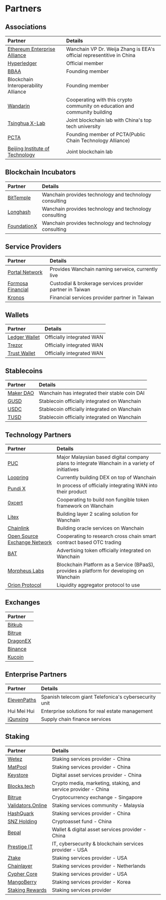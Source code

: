 # Partners

## Associations
| **Partner**  |**Details**   |
|:---|:---|
|[Ethereum Enterprise Alliance](https://entethalliance.org/)| Wanchain VP Dr. Weija Zhang is EEA's official representitive in China |
|[Hyperledger](https://hyperledger.org)| Official member |
|[BBAA](http://www.bbaachina.org.cn/en/)| Founding member |
|Blockchain Interoperability Alliance| Founding member|
|[Wandarin](http://wandarin.org/?lang=en)| Cooperating with this crypto community on education and community building|
|[Tsinghua X-Lab](http://www.x-lab.tsinghua.edu.cn/en/)| Joint blockchain lab with China's top tech university |
|[PCTA](https://bitsclubvp.io/pcta.html)| Founding member of PCTA(Public Chain Technology Alliance)|
|[Beijing Institute of Technology](http://english.bit.edu.cn/)| Joint blockchain lab|


## Blockchain Incubators
| **Partner**  |**Details**   |
|:---|:---|
|[BitTemple](https://bittemple.io/)| Wanchain provides technology and technology consulting |
|[Longhash](https://www.longhash.com/)|Wanchain provides technology and technology consulting |
|[FoundationX](https://www.foundationx.io/)|Wanchain provides technology and technology consulting |

## Service Providers
| **Partner**  |**Details**   |
|:---|:---|
|[Portal Network](https://www.portal.network/)| Provides Wanchain naming serveice, currently live |
|[Formosa Financial](https://www.formosa.financial/)| Custodial & brokerage services provider partner in Taiwan|
|[Kronos](https://kronostoken.com/) |Financial services provider partner in Taiwan|

## Wallets
| **Partner**  |**Details**   |
|:---|:---|
|[Ledger Wallet](https://www.ledger.com/)| Officially integrated WAN|
|[Trezor](https://trezor.io/)| Officially integrated WAN|
|[Trust Wallet](https://trustwallet.com/)|Officially integrated WAN |

## Stablecoins
| **Partner**  |**Details**   |
|:---|:---|
|[Maker DAO](https://makerdao.com/en/)| Wanchain has integrated their stable coin DAI|
|[GUSD](https://gemini.com/dollar/)| Stablecoin officially integrated on Wanchain|
|[USDC](https://www.circle.com/en/usdc)| Stablecoin officially integrated on Wanchain|
|[TUSD](https://www.trusttoken.com/trueusd/)| Stablecoin officially integrated on Wanchain|

## Technology Partners
| **Partner**  |**Details**   |
|:---|:---|
|[PUC](https://www.puc.com/)|Major Malaysian based digital company plans to integrate Wanchain in a variety of initiatives|
|[Loopring](https://loopring.org/)| Currently building DEX on top of Wanchain|
|[Pundi X](https://pundix.com/)| In process of officially integrating WAN into their product|
|[0xcert](https://0xcert.org/)|Cooperating to build non fungible token framework on Wanchain |
|[Litex](http://litex.io/)| Building layer 2 scaling solution for Wanchain|
|[Chainlink](https://chain.link)|Building oracle services on Wanchain|
|[Open Source Exchange Network](https://www.osen.io/)| Cooperating to research cross chain smart contract based OTC trading|
|[BAT](https://basicattentiontoken.org/)| Advertising token officially integrated on Wanchain|
|[Morpheus Labs](https://morpheuslabs.io/)|Blockchain Platform as a Service (BPaaS), provides a platform for developing on Wanchain|
|[Orion Protocol](https://orionprotocol.io/)|Liquidity aggregator protocol to use|


## Exchanges 
| **Partner**  |
|:---|
|[Bitkub](https://www.bitkub.com/)|  
|[Bitrue](https://www.bitrue.com/)| 
|[DragonEX](https://dragonex.io/en-us/)| 
|[Binance](https://www.binance.com/en)| 
|[Kucoin](https://www.kucoin.com/#/)| 

## Enterprise Partners
| **Partner**  |**Details**   |
|:---|:---|
|[ElevenPaths](https://www.elevenpaths.com/index.html)|Spanish telecom giant Telefonica's cybersecurity unit|
|Hui Mei Hui| Enterprise solutions for real estate management |
|[iQunxing](https://www.iqunxing.com/)| Supply chain finance services |

## Staking
| **Partner**  |**Details**   |
|:---|:---|
|[Wetez](https://www.wetez.io/)|Staking services provider - China|
|[MatPool](https://matpool.io/)|Staking services provider - China|
|[Keystore](https://www.keystore.com/#/)|Digital asset services provider - China|
|[Blocks.tech](https://blocks.tech/)|Crypto media, marketing, staking, and service provider - China|
|[Bitrue](https://www.bitrue.com/)|Cryptocurrency exchange - Singapore|
|[Validators.Online](https://validators.online/)|Staking services community - Malaysia|
|[HashQuark](https://www.hashquark.io/#/supernode)|Staking services provider - China|
|[SNZ Holding](https://snzholding.com/)|Cryptoasset fund - China|
|[Bepal](https://www.bepal.pro/)|Wallet & digital asset services provider - China|
|[Prestige IT](https://prestigeit.io/)| IT, cybersecurity & blockchain services provider - USA |
|[Ztake](https://ztake.org/)|Staking services provider - USA|
|[Chainlayer](https://www.chainlayer.io/)|Staking services provider - Netherlands|
|[Cypher Core](http://cyphercore.io/)|Staking services provider - USA|
|[MangoBerry](http://mangoberry.io/)| Staking services provider - Korea|
|[Staking Rewards](http://stakingrewards.com/)| Staking services provider|



